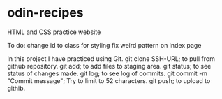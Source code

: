 # odin-recipes
HTML and CSS practice website

To do:
change id to class for styling
fix weird pattern on index page

In this project I have practiced using Git.
git clone SSH-URL; to pull from github repository.
git add; to add files to staging area.
git status; to see status of changes made.
git log; to see log of commits.
git commit -m "Commit message"; Try to limit to 52 characters.
git push; to upload to githib.